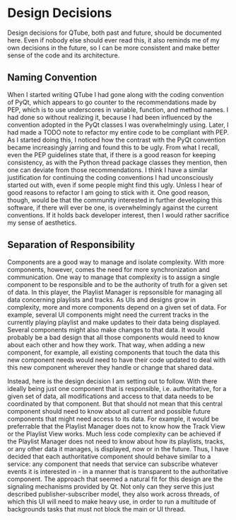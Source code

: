 # Design Decisions

Design decisions for QTube, both past and future, should be documented here. Even if nobody else should ever read this, it also reminds me of my own decisions in the future, so I can be more consistent and make better sense of the code and its architecture.

## Naming Convention

When I started writing QTube I had gone along with the coding convention of PyQt, which appears to go counter to the recommendations made by PEP, which is to use underscores in variable, function, and method names. I had done so without realizing it, because I had been influenced by the convention adopted in the PyQt classes I was overwhelmingly using. Later, I had made a TODO note to refactor my entire code to be compliant with PEP. As I started doing this, I noticed how the contrast with the PyQt convention became increasingly jarring and found this to be ugly. From what I recall, even the PEP guidelines state that, if there is a good reason for keeping consistency, as with the Python thread package classes they mention, then one can deviate from those recommendations. I think I have a similar justification for continuing the coding conventions I had unconsciously started out with, even if some people might find this ugly. Unless I hear of good reasons to refactor I am going to stick with it. One good reason, though, would be that the community interested in further developing this software, if there will ever be one, is overwhelmingly against the current conventions. If it holds back developer interest, then I would rather sacrifice my sense of aesthetics.

## Separation of Responsibility

Components are a good way to manage and isolate complexity. With more components, however, comes the need for more synchronization and communication. One way to manage that complexity is to assign a single component to be responsible and to be the authority of truth for a given set of data. In this player, the Playlist Manager is repsonsible for managing all data concerning playlists and tracks. As UIs and designs grow in complexity, more and more components depend on a given set of data. For example, several UI components might need the current tracks in the currently playing playlist and make updates to their data being displayed. Several components might also make changes to that data. It would probably be a bad design that all those components would need to know about each other and how they work. That way, when adding a new component, for example, all existing components that touch the data this new component needs would need to have their code updated to deal with this new component wherever they handle or change that shared data. 

Instead, here is the design decision I am setting out to follow. With there ideally being just one component that is responsible, i.e. authoritative, for a given set of data, all modifications and access to that data needs to be coordinated by that component. But that should not mean that this central component should need to know about all current and possible future components that might need access to its data. For example, it would be preferrable that the Playlist Manager does not to know how the Track View or the Playlist View works. Much less code complexity can be achieved if the Playlist Manager does not need to know about how its playlists, tracks, or any other data it manages, is displayed, now or in the future. Thus, I have decided that each authoritative component should behave similar to a service: any component that needs that service can subscribe whatever events it is interested in - in a manner that is transparent to the authoritative component. The approach that seemed a natural fit for this design are the signaling mechanisms provided by Qt. Not only can they serve this just described publisher-subscriber model, they also work across threads, of which this UI will need to make heavy use, in order to run a multitude of backgrounds tasks that must not block the main or UI thread.